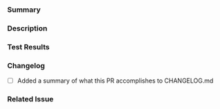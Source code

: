 ### Summary

<!--- General summary / title -->

### Description

<!--- Details of what you changed -->

### Test Results

<!--- Details of the tests you've ran -->

### Changelog

-   [ ] Added a summary of what this PR accomplishes to CHANGELOG.md

### Related Issue

<!--- Link to issue where this is tracked -->
